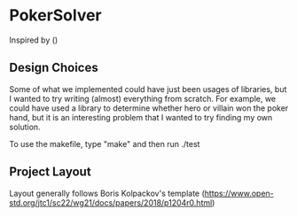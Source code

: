 # PokerSolver
Inspired by ()

## Design Choices
Some of what we implemented could have just been usages of libraries, but I wanted to try writing (almost) everything from scratch. For example, we could have used a library to determine whether hero or villain won the poker hand, but it is an interesting problem that I wanted to try finding my own solution.

To use the makefile, type "make" and then run ./test

## Project Layout
Layout generally follows Boris Kolpackov's template (https://www.open-std.org/jtc1/sc22/wg21/docs/papers/2018/p1204r0.html)